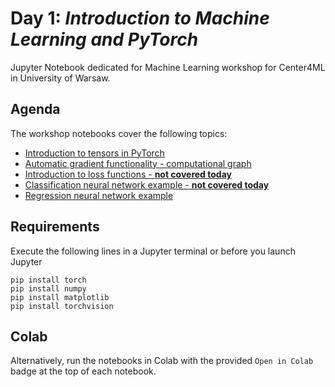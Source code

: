# Day 1: *Introduction to Machine Learning and PyTorch*

Jupyter Notebook dedicated for Machine Learning workshop for Center4ML in University of Warsaw.

## Agenda

The workshop notebooks cover the following topics:

- [Introduction to tensors in PyTorch](https://github.com/center4ml/Workshops/blob/2023_2_solutions/Day_1/0_tensors.ipynb)
- [Automatic gradient functionality - computational graph](https://github.com/center4ml/Workshops/blob/2023_2_solutions/Day_1/1_computational_graph.ipynb)
- [Introduction to loss functions - **not covered today**](https://github.com/center4ml/Workshops/blob/2023_2_solutions/Day_1/2_loss_functions.ipynb)
- [Classification neural network example - **not covered today**](https://github.com/center4ml/Workshops/blob/2023_2_solutions/Day_1/3_simple_MLP_Classification_MNIST.ipynb)
- [Regression neural network example](https://github.com/center4ml/Workshops/blob/2023_2_solutions/Day_1/3_simple_MLP_Regression.ipynb)

## Requirements

Execute the following lines in a Jupyter terminal or before you launch Jupyter

```{bash}
pip install torch
pip install numpy
pip install matplotlib
pip install torchvision
```

## Colab

Alternatively, run the notebooks in Colab with the provided `Open in Colab` badge at the top of each notebook.
